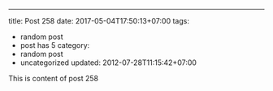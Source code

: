 ---
title: Post 258
date: 2017-05-04T17:50:13+07:00
tags:
  - random post
  - post has 5
category:
  - random post
  - uncategorized
updated: 2012-07-28T11:15:42+07:00

This is content of post 258